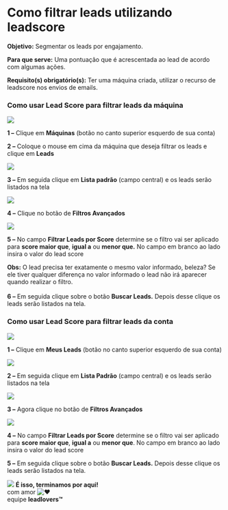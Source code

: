 # Como filtrar leads utilizando leadscore

**Objetivo:** Segmentar os leads por engajamento.

**Para que serve:** Uma pontuação que é acrescentada ao lead de acordo com algumas ações.

**Requisito(s) obrigatório(s):** Ter uma máquina criada, utilizar o recurso de leadscore nos envios de emails.

### **Como usar Lead Score para filtrar leads da máquina**

[![](https://legado.leadlovers.site/wp-content/uploads/2020/09/aba-leads.png)](http://legado.leadlovers.site/wp-content/uploads/2020/09/aba-leads.png)

**1 –** Clique em **Máquinas** (botão no canto superior esquerdo de sua conta)

**2 –** Coloque o mouse em cima da máquina que deseja filtrar os leads e clique em **Leads**

[![](https://legado.leadlovers.site/wp-content/uploads/2020/09/lead-score\_-utilizando-para-filtrar-leads-360033025873\_lista\_padrao.png)](http://legado.leadlovers.site/wp-content/uploads/2020/09/lead-score\_-utilizando-para-filtrar-leads-360033025873\_lista\_padrao.png)

**3 –** Em seguida clique em **Lista padrão** (campo central) e os leads serão listados na tela

[![](https://legado.leadlovers.site/wp-content/uploads/2020/09/lead-score\_-utilizando-para-filtrar-leads-360033025873\_filtro\_avan\_ado.png)](http://legado.leadlovers.site/wp-content/uploads/2020/09/lead-score\_-utilizando-para-filtrar-leads-360033025873\_filtro\_avan\_ado.png)

**4 –** Clique no botão de **Filtros Avançados**

[![](https://legado.leadlovers.site/wp-content/uploads/2020/09/lead-score\_-utilizando-para-filtrar-leads-360033025873\_filtrar\_leads\_pos\_scores.png)](http://legado.leadlovers.site/wp-content/uploads/2020/09/lead-score\_-utilizando-para-filtrar-leads-360033025873\_filtrar\_leads\_pos\_scores.png)

**5 –** No campo **Filtrar Leads por Score** determine se o filtro vai ser aplicado para **score maior que**, **igual a** ou **menor que.** No campo em branco ao lado insira o valor do lead score

**Obs:** O lead precisa ter exatamente o mesmo valor informado, beleza? Se ele tiver qualquer diferença no valor informado o lead não irá aparecer quando realizar o filtro.\
\
**6 –** Em seguida clique sobre o botão **Buscar Leads.** Depois desse clique os leads serão listados na tela.

### **Como usar Lead Score para filtrar leads da conta**

[![](https://legado.leadlovers.site/wp-content/uploads/2020/09/1-8.png)](http://legado.leadlovers.site/wp-content/uploads/2020/09/1-8.png)

**1 –** Clique em **Meus Leads** (botão no canto superior esquerdo de sua conta)

[![](https://legado.leadlovers.site/wp-content/uploads/2020/09/lead-score\_-utilizando-para-filtrar-leads-360033025873\_meus\_leads\_-\_editada\_2.png)](http://legado.leadlovers.site/wp-content/uploads/2020/09/lead-score\_-utilizando-para-filtrar-leads-360033025873\_meus\_leads\_-\_editada\_2.png)

**2 –**  Em seguida clique em **Lista Padrão** (campo central) e os leads serão listados na tela

[![](https://legado.leadlovers.site/wp-content/uploads/2020/09/lead-score\_-utilizando-para-filtrar-leads-360033025873\_filtro\_2.png)](http://legado.leadlovers.site/wp-content/uploads/2020/09/lead-score\_-utilizando-para-filtrar-leads-360033025873\_filtro\_2.png)

**3 –** Agora clique no botão de **Filtros Avançados**

[![](https://legado.leadlovers.site/wp-content/uploads/2020/09/lead-score\_-utilizando-para-filtrar-leads-360033025873\_filtro\_buscar\_2.png)](http://legado.leadlovers.site/wp-content/uploads/2020/09/lead-score\_-utilizando-para-filtrar-leads-360033025873\_filtro\_buscar\_2.png)

**4 –** No campo **Filtrar Leads por Score** determine se o filtro vai ser aplicado para **score maior que**, **igual a** ou **menor que**. No campo em branco ao lado insira o valor do lead score

**5 –** Em seguida clique sobre o botão **Buscar Leads.** Depois desse clique os leads serão listados na tela.

![](https://legado.leadlovers.site/wp-content/uploads/2020/09/1f3c1.svg) **É isso, terminamos por aqui!**\
com amor ![❤](https://legado.leadlovers.site/wp-content/uploads/2020/09/2764.svg)\
equipe **leadlovers™**
